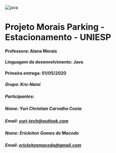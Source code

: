 ![java](https://user-images.githubusercontent.com/64562867/80657000-ddbb0d80-8a58-11ea-9820-986b0d0639ee.png)
# Projeto Morais Parking - Estacionamento - UNIESP
#### Professora: Alana Morais
#### Linguagem de desenvolvimento: Java
#### Primeira entrega: 01/05/2020
##### Grupo: Kru-Nami
##### Participantes:
##### Nome: Yuri Christian Carvalho Costa
##### Email: yuri-tech@outlook.com
##### Nome: Ericleiton Gomes de Macedo
##### Email: ericleitonmacedo@gmail.com
